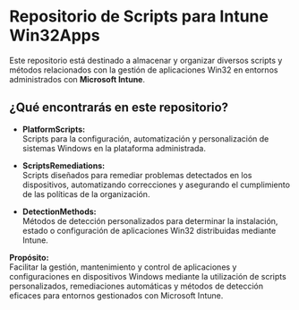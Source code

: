 # Repositorio de Scripts para Intune Win32Apps

Este repositorio está destinado a almacenar y organizar diversos scripts y métodos relacionados con la gestión de aplicaciones Win32 en entornos administrados con **Microsoft Intune**.

## ¿Qué encontrarás en este repositorio?

- **PlatformScripts:**  
  Scripts para la configuración, automatización y personalización de sistemas Windows en la plataforma administrada.

- **ScriptsRemediations:**  
  Scripts diseñados para remediar problemas detectados en los dispositivos, automatizando correcciones y asegurando el cumplimiento de las políticas de la organización.

- **DetectionMethods:**  
  Métodos de detección personalizados para determinar la instalación, estado o configuración de aplicaciones Win32 distribuidas mediante Intune.

**Propósito:**  
Facilitar la gestión, mantenimiento y control de aplicaciones y configuraciones en dispositivos Windows mediante la utilización de scripts personalizados, remediaciones automáticas y métodos de detección eficaces para entornos gestionados con Microsoft Intune.

